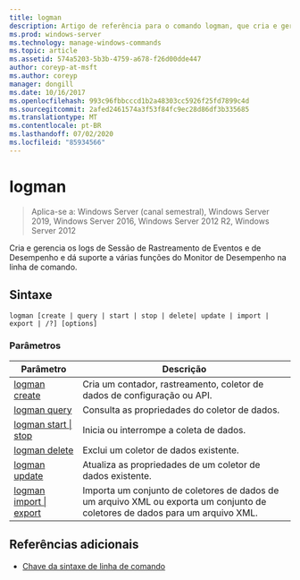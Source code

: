 ```yaml
---
title: logman
description: Artigo de referência para o comando logman, que cria e gerencia a sessão de rastreamento de eventos e os logs de desempenho e dá suporte a muitas funções do monitor de desempenho da linha de comando.
ms.prod: windows-server
ms.technology: manage-windows-commands
ms.topic: article
ms.assetid: 574a5203-5b3b-4759-a678-f26d00dde447
author: coreyp-at-msft
ms.author: coreyp
manager: dongill
ms.date: 10/16/2017
ms.openlocfilehash: 993c96fbbcccd1b2a48303cc5926f25fd7899c4d
ms.sourcegitcommit: 2afed2461574a3f53f84fc9ec28d86df3b335685
ms.translationtype: MT
ms.contentlocale: pt-BR
ms.lasthandoff: 07/02/2020
ms.locfileid: "85934566"
---
```

# <a name="logman"></a>logman

> Aplica-se a: Windows Server (canal semestral), Windows Server 2019, Windows Server 2016, Windows Server 2012 R2, Windows Server 2012

Cria e gerencia os logs de Sessão de Rastreamento de Eventos e de Desempenho e dá suporte a várias funções do Monitor de Desempenho na linha de comando.

## <a name="syntax"></a>Sintaxe

```
logman [create | query | start | stop | delete| update | import | export | /?] [options]
```

### <a name="parameters"></a>Parâmetros

| Parâmetro | Descrição |
| --------- | ----------- |
| [logman create](logman-create.md) | Cria um contador, rastreamento, coletor de dados de configuração ou API. |
| [logman query](logman-query.md) | Consulta as propriedades do coletor de dados. |
| [logman start &#124; stop](logman-start-stop.md) | Inicia ou interrompe a coleta de dados. |
| [logman delete](logman-delete.md) | Exclui um coletor de dados existente. |
| [logman update](logman-update.md) | Atualiza as propriedades de um coletor de dados existente. |
| [logman import &#124; export](logman-import-export.md) | Importa um conjunto de coletores de dados de um arquivo XML ou exporta um conjunto de coletores de dados para um arquivo XML. |

## <a name="additional-references"></a>Referências adicionais

- [Chave da sintaxe de linha de comando](command-line-syntax-key.md)